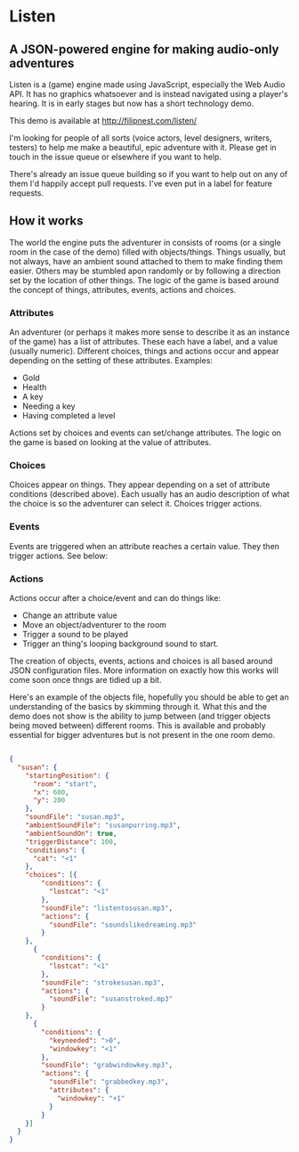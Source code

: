 # Listen

## A JSON-powered engine for making audio-only adventures

Listen is a (game) engine made using JavaScript, especially the Web Audio API. It has no graphics whatsoever and is instead navigated using a player's hearing. It is in early stages but now has a short technology demo.

This demo is available at http://filipnest.com/listen/ 

I'm looking for people of all sorts (voice actors, level designers, writers, testers) to help me make a beautiful, epic adventure with it. Please get in touch in the issue queue or elsewhere if you want to help. 

There's already an issue queue building so if you want to help out on any of them I'd happily accept pull requests. I've even put in a label for feature requests.

## How it works

The world the engine puts the adventurer in consists of rooms (or a single room in the case of the demo) filled with objects/things. Things usually, but not always, have an ambient sound attached to them to make finding them easier. Others may be stumbled apon randomly or by following a direction set by the location of other things. The logic of the game is based around the concept of things, attributes, events, actions and choices.

### Attributes

An adventurer (or perhaps it makes more sense to describe it as an instance of the game) has a list of attributes. These each have a label, and a value (usually numeric). Different choices, things and actions occur and appear depending on the setting of these attributes. Examples:

* Gold
* Health
* A key
* Needing a key
* Having completed a level

Actions set by choices and events can set/change attributes. The logic on the game is based on looking at the value of attributes. 

### Choices

Choices appear on things. They appear depending on a set of attribute conditions (described above). Each usually has an audio description of what the choice is so the adventurer can select it. Choices trigger actions.

### Events

Events are triggered when an attribute reaches a certain value. They then trigger actions. See below:

### Actions

Actions occur after a choice/event and can do things like:

* Change an attribute value
* Move an object/adventurer to the room
* Trigger a sound to be played
* Trigger an thing's looping background sound to start.

The creation of objects, events, actions and choices is all based around JSON configuration files. More information on exactly how this works will come soon once thngs are tidied up a bit.

Here's an example of the objects file, hopefully you should be able to get an understanding of the basics by skimming through it. What this and the demo does not show is the ability to jump between (and trigger objects being moved between) different rooms. This is available and probably essential for bigger adventures but is not present in the one room demo.

```JSON

{
  "susan": {
    "startingPosition": {
      "room": "start",
      "x": 600,
      "y": 200
    },
    "soundFile": "susan.mp3",
    "ambientSoundFile": "susanpurring.mp3",
    "ambientSoundOn": true,
    "triggerDistance": 100,
    "conditions": {
      "cat": "<1"
    },
    "choices": [{
        "conditions": {
          "lostcat": "<1"
        },
        "soundFile": "listentosusan.mp3",
        "actions": {
          "soundFile": "soundslikedreaming.mp3"
        }
    },
      {
        "conditions": {
          "lostcat": "<1"
        },
        "soundFile": "strokesusan.mp3",
        "actions": {
          "soundFile": "susanstroked.mp3"
        }
    },
      {
        "conditions": {
          "keyneeded": ">0",
          "windowkey": "<1"
        },
        "soundFile": "grabwindowkey.mp3",
        "actions": {
          "soundFile": "grabbedkey.mp3",
          "attributes": {
            "windowkey": "+1"
          }
        }
    }]
  }
}

```
